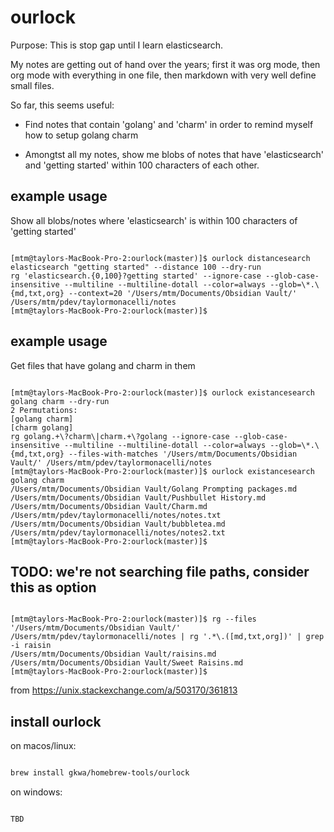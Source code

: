# ourlock

Purpose:
This is stop gap until I learn elasticsearch.

My notes are getting out of hand over the years; first it was org mode, then org mode with everything in one file, then markdown with very well define small files.



So far, this seems useful:

- Find notes that contain 'golang' and 'charm' in order to remind myself how to setup golang charm

- Amongtst all my notes, show me blobs of notes that have 'elasticsearch' and 'getting started' within 100 characters of each other.








## example usage

Show all blobs/notes where 'elasticsearch' is within 100 characters of 'getting started'


```log

[mtm@taylors-MacBook-Pro-2:ourlock(master)]$ ourlock distancesearch elasticsearch "getting started" --distance 100 --dry-run
rg 'elasticsearch.{0,100}?getting started' --ignore-case --glob-case-insensitive --multiline --multiline-dotall --color=always --glob=\*.\{md,txt,org} --context=20 '/Users/mtm/Documents/Obsidian Vault/' /Users/mtm/pdev/taylormonacelli/notes
[mtm@taylors-MacBook-Pro-2:ourlock(master)]$

```


## example usage


Get files that have golang and charm in them

```log

[mtm@taylors-MacBook-Pro-2:ourlock(master)]$ ourlock existancesearch golang charm --dry-run
2 Permutations:
[golang charm]
[charm golang]
rg golang.+\?charm\|charm.+\?golang --ignore-case --glob-case-insensitive --multiline --multiline-dotall --color=always --glob=\*.\{md,txt,org} --files-with-matches '/Users/mtm/Documents/Obsidian Vault/' /Users/mtm/pdev/taylormonacelli/notes
[mtm@taylors-MacBook-Pro-2:ourlock(master)]$ ourlock existancesearch golang charm
/Users/mtm/Documents/Obsidian Vault/Golang Prompting packages.md
/Users/mtm/Documents/Obsidian Vault/Pushbullet History.md
/Users/mtm/Documents/Obsidian Vault/Charm.md
/Users/mtm/pdev/taylormonacelli/notes/notes.txt
/Users/mtm/Documents/Obsidian Vault/bubbletea.md
/Users/mtm/pdev/taylormonacelli/notes/notes2.txt
[mtm@taylors-MacBook-Pro-2:ourlock(master)]$

```

## TODO: we're not searching file paths, consider this as option






```log

[mtm@taylors-MacBook-Pro-2:ourlock(master)]$ rg --files '/Users/mtm/Documents/Obsidian Vault/' /Users/mtm/pdev/taylormonacelli/notes | rg '.*\.([md,txt,org])' | grep -i raisin
/Users/mtm/Documents/Obsidian Vault/raisins.md
/Users/mtm/Documents/Obsidian Vault/Sweet Raisins.md
[mtm@taylors-MacBook-Pro-2:ourlock(master)]$

```


from https://unix.stackexchange.com/a/503170/361813


## install ourlock


on macos/linux:
```bash

brew install gkwa/homebrew-tools/ourlock

```


on windows:

```powershell

TBD

```

